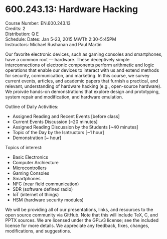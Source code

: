 600.243.13: Hardware Hacking
==========================

Course Number: EN.600.243.13  
Credits: 2  
Distribution: Q E  
Schedule: Dates: Jan 5-23, 2015 MWTh 2:30-5:45PM  
Instructors: Michael Rushanan and Paul Martin  

Our favorite electronic devices, such as gaming consoles and smartphones, have a common root _—_ hardware. These deceptively simple interconnections of electronic components perform arithmetic and logic operations that enable our devices to interact with us and extend methods for security, communication, and marketing. In this course, we survey current events, articles, and academic papers that furnish a practical, and relevant, understanding of hardware hacking (e.g., open-source hardware). We proivde hands-on demonstrations that explore design and prototyping, system repair and modification, and hardware emulation.

Outline of Daily Activities:
- Assigned Reading and Recent Events [before class]
- Current Events Discussion [~20 minutes]
- Assigned Reading Discussion by the Students [~40 minutes]
- Topic of the Day by the Isntructors [~1 hour]
- Demonstration [~ hour]

Topics of interest:
- Basic Electronics
- Computer Archiecture
- Microcontrollers
- Gaming Consoles
- Smartphones
- NFC (near field communication)
- SDR (software defined radio)
- IoT (internet of things)
- HSM (hardware security modules)

We will be providing all of our presentations, links, and resources to the open source community via GitHub. Note that this will include TeX, C, and PPTX sources. We are licensed under the GPLv3 license; see the included license for more details. We appreciate any feedback, fixes, changes, modifications, and suggestions.
